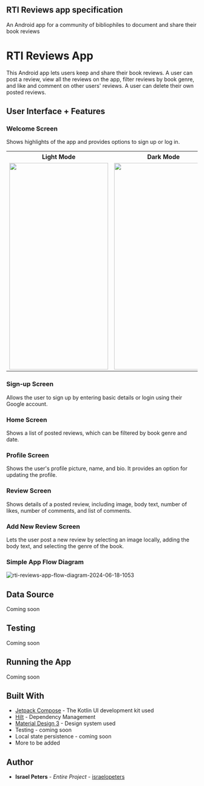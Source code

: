 ## RTI Reviews app specification
An Android app for a community of bibliophiles to document and share their book reviews

# RTI Reviews App
This Android app lets users keep and share their book reviews. A user can post a review, view all the reviews on the app, filter reviews by book genre, and like and comment on other users' reviews. A user can delete their own posted reviews.

## User Interface + Features

### Welcome Screen
Shows highlights of the app and provides options to sign up or log in.
<table>
  <body>
    <tr>
      <th>Light Mode</th>
      <th>Dark Mode</th>
    <tr>
      <td>
        <img src=https://github.com/user-attachments/assets/953abe3f-e870-4f0d-9800-4a43586a8a4e width="260" height="542" />
      </td>
      <td>
        <img src=https://github.com/user-attachments/assets/66d7e72b-fee1-45b8-bf3b-fb85be0f2bab width="260" height="542" />
      </td>
    </tr>
  </body>
</table>


### Sign-up Screen
Allows the user to sign up by entering basic details or login using their Google account.

### Home Screen
Shows a list of posted reviews, which can be filtered by book genre and date.

### Profile Screen
Shows the user's profile picture, name, and bio. It provides an option for updating the profile.

### Review Screen
Shows details of a posted review, including image, body text, number of likes, number of comments, and list of comments.

### Add New Review Screen
Lets the user post a new review by selecting an image locally, adding the body text, and selecting the genre of the book.

### Simple App Flow Diagram
![rti-reviews-app-flow-diagram-2024-06-18-1053](https://github.com/user-attachments/assets/7ab39410-4d9f-4bb2-bf21-cce076a79404)


## Data Source
Coming soon
## Testing
Coming soon
## Running the App 
Coming soon

## Built With

* [Jetpack Compose](https://developer.android.com/compose) - The Kotlin UI development kit used
* [Hilt](https://developer.android.com/training/dependency-injection/hilt-android) - Dependency Management
* [Material Design 3](https://m3.material.io/) - Design system used
* Testing - coming soon
* Local state persistence - coming soon
* More to be added

## Author

* **Israel Peters** - *Entire Project* - [israelopeters](https://github.com/israelopeters)

